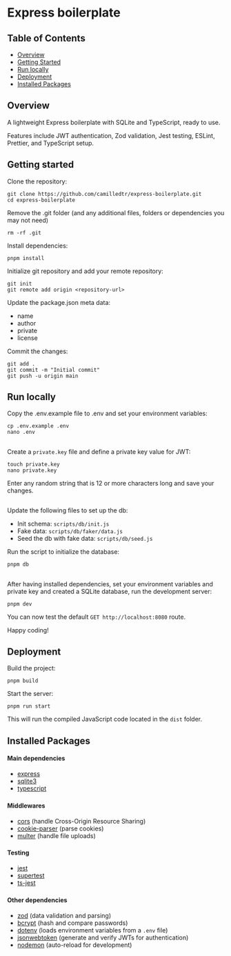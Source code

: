 # Express boilerplate

## Table of Contents

- [Overview](#overview)
- [Getting Started](#getting-started)
- [Run locally](#run-locally)
- [Deployment](#deployment)
- [Installed Packages](#installed-packages)

##

## Overview

A lightweight Express boilerplate with SQLite and TypeScript, ready to use.

Features include JWT authentication, Zod validation, Jest testing, ESLint, Prettier, and TypeScript setup.

##

## Getting started

Clone the repository:

```
git clone https://github.com/camilledtr/express-boilerplate.git
cd express-boilerplate
```

Remove the .git folder (and any additional files, folders or dependencies you may not need)

```
rm -rf .git
```

Install dependencies:

```
pnpm install
```

Initialize git repository and add your remote repository:

```
git init
git remote add origin <repository-url>
```


Update the package.json meta data:
- name
- author
- private
- license


Commit the changes:

```
git add .
git commit -m "Initial commit"
git push -u origin main
```

##

## Run locally

Copy the .env.example file to .env and set your environment variables:

```
cp .env.example .env
nano .env
```
##
Create a `private.key` file and define a private key value for JWT:

```
touch private.key
nano private.key
```

Enter any random string that is 12 or more characters long and save your changes.

##
Update the following files to set up the db:
- Init schema: `scripts/db/init.js`
- Fake data: `scripts/db/faker/data.js`
- Seed the db with fake data: `scripts/db/seed.js`

Run the script to initialize the database:

```
pnpm db
```


##
After having installed dependencies, set your environment variables and private key and created a SQLite database, run the development server:

```
pnpm dev
```

You can now test the default `GET http://localhost:8080` route.

Happy coding!

##

## Deployment

Build the project:

```
pnpm build
```

Start the server:

```
pnpm run start
```

This will run the compiled JavaScript code located in the `dist` folder.

##

## Installed Packages

#### Main dependencies

- [express](https://www.npmjs.com/package/express)
- [sqlite3](https://www.npmjs.com/package/sqlite3)
- [typescript](https://www.npmjs.com/package/typescript)

###
#### Middlewares

- [cors](https://www.npmjs.com/package/cors) (handle Cross-Origin Resource Sharing)
- [cookie-parser](https://www.npmjs.com/package/cookie-parser) (parse cookies)
- [multer](https://www.npmjs.com/package/multer) (handle file uploads)

###
#### Testing

- [jest](https://www.npmjs.com/package/jest)
- [supertest](https://www.npmjs.com/package/supertest)
- [ts-jest](https://www.npmjs.com/package/ts-jest)

###
#### Other dependencies

- [zod](https://www.npmjs.com/package/zod) (data validation and parsing)
- [bcrypt](https://www.npmjs.com/package/bcrypt) (hash and compare passwords)
- [dotenv](https://www.npmjs.com/package/dotenv) (loads environment variables from a `.env` file)
- [jsonwebtoken](https://www.npmjs.com/package/jsonwebtoken) (generate and verify JWTs for authentication)
- [nodemon](https://www.npmjs.com/package/nodemon) (auto-reload for development)
